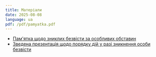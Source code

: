 ```yaml
---
title: Матеріали
date: 2025-08-08
language: ua
pdf: /pdf/pamyatka.pdf
---
```




- [Пам'ятка щодо зниклих безвісти за особливих обставин](/pdf/pamyatka.pdf) 
- [Зведена презентація щодо порядку дій у разі зникнення особи безвісти ](/pdf/pow_mia_shum.pdf) 


